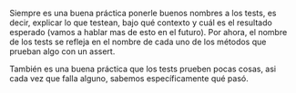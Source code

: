 Siempre es una buena práctica ponerle buenos nombres a los tests, es decir, explicar lo que testean, bajo qué contexto y cuál es el resultado esperado (vamos a hablar mas de esto en el futuro). Por ahora, el nombre de los tests se refleja en el nombre de cada uno de los métodos que prueban algo con un assert.

También es una buena práctica que los tests prueben pocas cosas, asi cada vez que falla alguno, sabemos específicamente qué pasó.